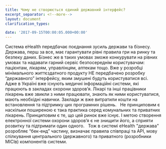 ```yaml
---
title: Чому не створюється єдиний державний інтерфейс?
excerpt_separator: <!--more-->
layout: document
clarification_types:

date: '2017-09-15T00:00:05.000+00:00'
---
```


Система eHealth передбачає поєднання зусиль держави та бізнесу.<!--more--> Держава, перш за все, має гарантувати рівні правила гри на ринку та безпеку даних. Бізнес же в таких умовах зможе конкурувати на рівних умовах та надавати гарний сервіс безпосереднім користувачам: пацієнтам, лікарям, управлінцям, аптекам тощо.
Вже у розробці мінімального життєздатного продукту НЕ передбачено розробку “державного” інтерфейсу, яким змушені будуть користуватися всі.
 
Адже в Україні вже існують медичні інформаційні системи, які працюють в закладах охорони здоров’я. Лікарі та інші працівники лікарень вже звикли з ними працювати, знають як ними користуватися, мають необхідні навички. Заклади ж вже витратили кошти на встановлення та підтримку цих програмних рішень.
 
Не принциповим є наскільки поширеною є така практика серед комунальних та приватних лікарень. Принциповим є те, що цей ринок вже існує. І метою створення електронної системи охорони здоров’я є не знищити його, а сприяти розвитку та підтримати один одного.
 
Тож в системі eHealth "держава" розробляє “бек-енд” частину, визначає правила співпраці та API, мову спілкування центрального (державного) та приватного (розробники МІСІв) компонентів системи.
